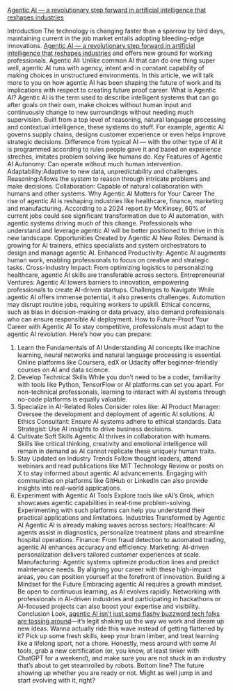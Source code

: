 <a href="https://agamitechnologies.com/blog/future-proof-career-agentic-ai">Agentic AI — a revolutionary step forward in artificial intelligence that reshapes industries</a>

Introduction
The technology is changing faster than a sparrow by bird days, maintaining current in the job market entails adopting bleeding-edge innovations. <a href="https://agamitechnologies.com/blog/future-proof-career-agentic-ai">Agentic AI — a revolutionary step forward in artificial intelligence that reshapes industries</a> and offers new ground for working professionals. Agentic AI: Unlike common AI that can do one thing super well, agentic AI runs with agency, intent and in constant capability of making choices in unstructured environments. In this article, we will talk more to you on how agentic AI has been shaping the future of work and its implications with respect to creating future proof career.
What is Agentic AI?
Agentic AI is the term used to describe intelligent systems that can go after goals on their own, make choices without human input and continuously change to new surroundings without needing much supervision. Built from a top level of reasoning, natural language processing and contextual intelligence, these systems do stuff. For example, agentic AI governs supply chains, designs customer experience or even helps improve strategic decisions. Difference from typical AI — with the other type of AI  it is programmed according to rules people gave it and based on experience streches, imitates problem solving like humans do.
Key Features of Agentic AI
Autonomy: Can operate without much human intervention.
Adaptability:Adaptive to new data, unpredictability and challenges.
Reasoning:Allows the system to reason through intricate problems and make decisions.
Collaboration: Capable of natural collaboration with humans and other systems.
Why Agentic AI Matters for Your Career
The rise of agentic AI is reshaping industries like healthcare, finance, marketing and manufacturing. According to a 2024 report by McKinsey, 60% of current jobs could see significant transformation due to AI automation, with agentic systems driving much of this change. Professionals who understand and leverage agentic AI will be better positioned to thrive in this new landscape.
Opportunities Created by Agentic AI
New Roles: Demand is growing for AI trainers, ethics specialists and system orchestrators to design and manage agentic AI.
Enhanced Productivity: Agentic AI augments human work, enabling professionals to focus on creative and strategic tasks.
Cross-Industry Impact: From optimizing logistics to personalizing healthcare, agentic AI skills are transferable across sectors.
Entrepreneurial Ventures: Agentic AI lowers barriers to innovation, empowering professionals to create AI-driven startups.
Challenges to Navigate
While agentic AI offers immense potential, it also presents challenges. Automation may disrupt routine jobs, requiring workers to upskill. Ethical concerns, such as bias in decision-making or data privacy, also demand professionals who can ensure responsible AI deployment.
How to Future-Proof Your Career with Agentic AI
To stay competitive, professionals must adapt to the agentic AI revolution. Here’s how you can prepare:
1. Learn the Fundamentals of AI
Understanding AI concepts like machine learning, neural networks and natural language processing is essential. Online platforms like Coursera, edX or Udacity offer beginner-friendly courses on AI and data science.
2. Develop Technical Skills
While you don’t need to be a coder, familiarity with tools like Python, TensorFlow or AI platforms can set you apart. For non-technical professionals, learning to interact with AI systems through no-code platforms is equally valuable.
3. Specialize in AI-Related Roles
Consider roles like:
AI Product Manager: Oversee the development and deployment of agentic AI solutions.
AI Ethics Consultant: Ensure AI systems adhere to ethical standards.
Data Strategist: Use AI insights to drive business decisions.
4. Cultivate Soft Skills
Agentic AI thrives in collaboration with humans. Skills like critical thinking, creativity and emotional intelligence will remain in demand as AI cannot replicate these uniquely human traits.
5. Stay Updated on Industry Trends
Follow thought leaders, attend webinars and read publications like MIT Technology Review or posts on X to stay informed about agentic AI advancements. Engaging with communities on platforms like GitHub or LinkedIn can also provide insights into real-world applications.
6. Experiment with Agentic AI Tools
Explore tools like xAI’s Grok, which showcases agentic capabilities in real-time problem-solving. Experimenting with such platforms can help you understand their practical applications and limitations.
Industries Transformed by Agentic AI
Agentic AI is already making waves across sectors:
Healthcare: AI agents assist in diagnostics, personalize treatment plans and streamline hospital operations.
Finance: From fraud detection to automated trading, agentic AI enhances accuracy and efficiency.
Marketing: AI-driven personalization delivers tailored customer experiences at scale.
Manufacturing: Agentic systems optimize production lines and predict maintenance needs.
By aligning your career with these high-impact areas, you can position yourself at the forefront of innovation.
Building a Mindset for the Future
Embracing agentic AI requires a growth mindset. Be open to continuous learning, as AI evolves rapidly. Networking with professionals in AI-driven industries and participating in hackathons or AI-focused projects can also boost your expertise and visibility.
Conclusion
Look, <a href="https://agamitechnologies.com/blog/future-proof-career-agentic-ai">agentic AI isn’t just some flashy buzzword tech folks are tossing around</a>—it’s legit shaking up the way we work and dream up new ideas. Wanna actually ride this wave instead of getting flattened by it? Pick up some fresh skills, keep your brain limber, and treat learning like a lifelong sport, not a chore. Honestly, mess around with some AI tools, grab a new certification (or, you know, at least tinker with ChatGPT for a weekend), and make sure you are not stuck in an industry that’s about to get steamrolled by robots. Bottom line? The future showing up whether you are ready or not. Might as well jump in and start evolving with it, right?
